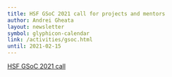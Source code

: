 ```yaml
---
title: HSF GSoC 2021 call for projects and mentors
author: Andrei Gheata
layout: newsletter
symbol: glyphicon-calendar
link: /activities/gsoc.html
until: 2021-02-15
---
```

[HSF GSoC 2021 call](/activities/gsoc.html)
